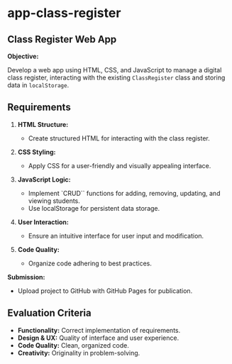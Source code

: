 # app-class-register

## Class Register Web App

**Objective:**

Develop a web app using HTML, CSS, and JavaScript to manage a digital class register, interacting with the existing `ClassRegister` class and storing data in `localStorage`.

## Requirements

1. **HTML Structure:**

   - Create structured HTML for interacting with the class register.

2. **CSS Styling:**

   - Apply CSS for a user-friendly and visually appealing interface.

3. **JavaScript Logic:**

   - Implement `CRUD`` functions for adding, removing, updating, and viewing students.
   - Use localStorage for persistent data storage.

4. **User Interaction:**

   - Ensure an intuitive interface for user input and modification.

5. **Code Quality:**
   - Organize code adhering to best practices.

**Submission:**

- Upload project to GitHub with GitHub Pages for publication.

## Evaluation Criteria

- **Functionality:** Correct implementation of requirements.
- **Design & UX:** Quality of interface and user experience.
- **Code Quality:** Clean, organized code.
- **Creativity:** Originality in problem-solving.
